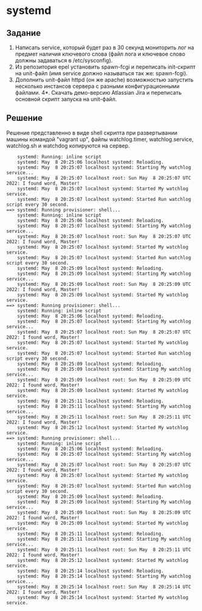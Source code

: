 # systemd

## Задание 
1. Написать service, который будет раз в 30 секунд мониторить лог на предмет наличия ключевого слова (файл лога и ключевое слово должны задаваться в /etc/sysconfig).
2. Из репозитория epel установить spawn-fcgi и переписать init-скрипт на unit-файл (имя service должно называться так же: spawn-fcgi).
3. Дополнить unit-файл httpd (он же apache) возможностью запустить несколько инстансов сервера с разными конфигурационными файлами. 
4*. Скачать демо-версию Atlassian Jira и переписать основной скрипт запуска на unit-файл.

## Решение 

Решение представленно в виде shell скрипта при развертывании машины командой "vagrant up", файлы watchlog.timer, watchlog.service, watchlog.sh и watchdog копируются на сервер. 

```
    systemd: Running: inline script
    systemd: May  8 20:25:06 localhost systemd: Reloading.
    systemd: May  8 20:25:07 localhost systemd: Starting My watchlog service...
    systemd: May  8 20:25:07 localhost root: Sun May  8 20:25:07 UTC 2022: I found word, Master!
    systemd: May  8 20:25:07 localhost systemd: Started My watchlog service.
    systemd: May  8 20:25:07 localhost systemd: Started Run watchlog script every 30 second.
==> systemd: Running provisioner: shell...
    systemd: Running: inline script
    systemd: May  8 20:25:06 localhost systemd: Reloading.
    systemd: May  8 20:25:07 localhost systemd: Starting My watchlog service...
    systemd: May  8 20:25:07 localhost root: Sun May  8 20:25:07 UTC 2022: I found word, Master!
    systemd: May  8 20:25:07 localhost systemd: Started My watchlog service.
    systemd: May  8 20:25:07 localhost systemd: Started Run watchlog script every 30 second.
    systemd: May  8 20:25:09 localhost systemd: Reloading.
    systemd: May  8 20:25:09 localhost systemd: Starting My watchlog service...
    systemd: May  8 20:25:09 localhost root: Sun May  8 20:25:09 UTC 2022: I found word, Master!
    systemd: May  8 20:25:09 localhost systemd: Started My watchlog service.
==> systemd: Running provisioner: shell...
    systemd: Running: inline script
    systemd: May  8 20:25:06 localhost systemd: Reloading.
    systemd: May  8 20:25:07 localhost systemd: Starting My watchlog service...
    systemd: May  8 20:25:07 localhost root: Sun May  8 20:25:07 UTC 2022: I found word, Master!
    systemd: May  8 20:25:07 localhost systemd: Started My watchlog service.
    systemd: May  8 20:25:07 localhost systemd: Started Run watchlog script every 30 second.
    systemd: May  8 20:25:09 localhost systemd: Reloading.
    systemd: May  8 20:25:09 localhost systemd: Starting My watchlog service...
    systemd: May  8 20:25:09 localhost root: Sun May  8 20:25:09 UTC 2022: I found word, Master!
    systemd: May  8 20:25:09 localhost systemd: Started My watchlog service.
    systemd: May  8 20:25:11 localhost systemd: Reloading.
    systemd: May  8 20:25:11 localhost systemd: Starting My watchlog service...
    systemd: May  8 20:25:11 localhost root: Sun May  8 20:25:11 UTC 2022: I found word, Master!
    systemd: May  8 20:25:12 localhost systemd: Started My watchlog service.
==> systemd: Running provisioner: shell...
    systemd: Running: inline script
    systemd: May  8 20:25:06 localhost systemd: Reloading.
    systemd: May  8 20:25:07 localhost systemd: Starting My watchlog service...
    systemd: May  8 20:25:07 localhost root: Sun May  8 20:25:07 UTC 2022: I found word, Master!
    systemd: May  8 20:25:07 localhost systemd: Started My watchlog service.
    systemd: May  8 20:25:07 localhost systemd: Started Run watchlog script every 30 second.
    systemd: May  8 20:25:09 localhost systemd: Reloading.
    systemd: May  8 20:25:09 localhost systemd: Starting My watchlog service...
    systemd: May  8 20:25:09 localhost root: Sun May  8 20:25:09 UTC 2022: I found word, Master!
    systemd: May  8 20:25:09 localhost systemd: Started My watchlog service.
    systemd: May  8 20:25:11 localhost systemd: Reloading.
    systemd: May  8 20:25:11 localhost systemd: Starting My watchlog service...
    systemd: May  8 20:25:11 localhost root: Sun May  8 20:25:11 UTC 2022: I found word, Master!
    systemd: May  8 20:25:12 localhost systemd: Started My watchlog service.
    systemd: May  8 20:25:14 localhost systemd: Reloading.
    systemd: May  8 20:25:14 localhost systemd: Starting My watchlog service...
    systemd: May  8 20:25:14 localhost root: Sun May  8 20:25:14 UTC 2022: I found word, Master!
    systemd: May  8 20:25:14 localhost systemd: Started My watchlog service.
```
